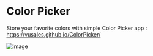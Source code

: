 # Color Picker
Store your favorite colors with simple Color Picker app :  https://vusales.github.io/ColorPicker/

![image](https://user-images.githubusercontent.com/58183073/132948506-b6d0b9c3-14ed-4a6b-9119-4bdad67f4bc0.png)
